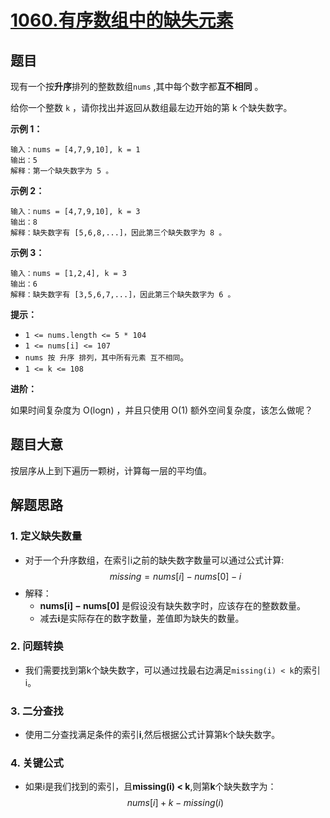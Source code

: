 # [1060.有序数组中的缺失元素](https://leetcode.cn/problems/missing-element-in-sorted-array/?envType=study-plan-v2&envId=premium-algo-100)
## 题目

现有一个按**升序**排列的整数数组`nums` ,其中每个数字都**互不相同** 。

给你一个整数 `k` ，请你找出并返回从数组最左边开始的第 k 个缺失数字。



**示例 1：**

    输入：nums = [4,7,9,10], k = 1
    输出：5
    解释：第一个缺失数字为 5 。

**示例 2：**

    输入：nums = [4,7,9,10], k = 3
    输出：8
    解释：缺失数字有 [5,6,8,...]，因此第三个缺失数字为 8 。

**示例 3：**

    输入：nums = [1,2,4], k = 3
    输出：6
    解释：缺失数字有 [3,5,6,7,...]，因此第三个缺失数字为 6 。


**提示：**

- `1 <= nums.length <= 5 * 104 `
- `1 <= nums[i] <= 107 `
- `nums 按 升序 排列，其中所有元素 互不相同`。
- `1 <= k <= 108 `

**进阶：**

如果时间复杂度为 O(logn) ，并且只使用 O(1) 额外空间复杂度，该怎么做呢？

## 题目大意

按层序从上到下遍历一颗树，计算每一层的平均值。

## 解题思路

### 1. 定义缺失数量
- 对于一个升序数组，在索引i之前的缺失数字数量可以通过公式计算:
    $$ missing = nums[i] - nums[0] - i $$
- 解释：
  - **nums[i] − nums[0]** 是假设没有缺失数字时，应该存在的整数数量。
  - 减去**i**是实际存在的数字数量，差值即为缺失的数量。

### 2. 问题转换
- 我们需要找到第k个缺失数字，可以通过找最右边满足`missing(i) < k`的索引i。

### 3. 二分查找
- 使用二分查找满足条件的索引**i**,然后根据公式计算第k个缺失数字。

### 4. 关键公式
- 如果i是我们找到的索引，且**missing(i) < k**,则第**k**个缺失数字为：
    $$ nums[i] + k - missing(i) $$